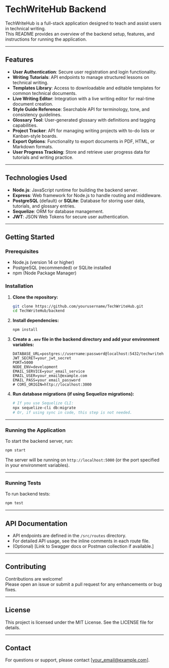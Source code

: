 # TechWriteHub Backend

TechWriteHub is a full-stack application designed to teach and assist users in technical writing.  
This README provides an overview of the backend setup, features, and instructions for running the application.

---

## Features

- **User Authentication**: Secure user registration and login functionality.
- **Writing Tutorials**: API endpoints to manage structured lessons on technical writing.
- **Templates Library**: Access to downloadable and editable templates for common technical documents.
- **Live Writing Editor**: Integration with a live writing editor for real-time document creation.
- **Style Guide Reference**: Searchable API for terminology, tone, and consistency guidelines.
- **Glossary Tool**: User-generated glossary with definitions and tagging capabilities.
- **Project Tracker**: API for managing writing projects with to-do lists or Kanban-style boards.
- **Export Options**: Functionality to export documents in PDF, HTML, or Markdown formats.
- **User Progress Tracking**: Store and retrieve user progress data for tutorials and writing practice.

---

## Technologies Used

- **Node.js**: JavaScript runtime for building the backend server.
- **Express**: Web framework for Node.js to handle routing and middleware.
- **PostgreSQL** (default) or **SQLite**: Database for storing user data, tutorials, and glossary entries.
- **Sequelize**: ORM for database management.
- **JWT**: JSON Web Tokens for secure user authentication.

---

## Getting Started

### Prerequisites

- Node.js (version 14 or higher)
- PostgreSQL (recommended) or SQLite installed
- npm (Node Package Manager)

### Installation

1. **Clone the repository:**
   ```sh
   git clone https://github.com/yourusername/TechWriteHub.git
   cd TechWriteHub/backend
   ```

2. **Install dependencies:**
   ```sh
   npm install
   ```

3. **Create a `.env` file in the backend directory and add your environment variables:**
   ```env
   DATABASE_URL=postgres://username:password@localhost:5432/techwritehub
   JWT_SECRET=your_jwt_secret
   PORT=5000
   NODE_ENV=development
   EMAIL_SERVICE=your_email_service
   EMAIL_USER=your_email@example.com
   EMAIL_PASS=your_email_password
   # CORS_ORIGIN=http://localhost:3000
   ```

4. **Run database migrations (if using Sequelize migrations):**
   ```sh
   # If you use Sequelize CLI:
   npx sequelize-cli db:migrate
   # Or, if using sync in code, this step is not needed.
   ```

---

### Running the Application

To start the backend server, run:
```sh
npm start
```
The server will be running on `http://localhost:5000` (or the port specified in your environment variables).

---

### Running Tests

To run backend tests:
```sh
npm test
```

---

## API Documentation

- API endpoints are defined in the `/src/routes` directory.
- For detailed API usage, see the inline comments in each route file.
- (Optional) [Link to Swagger docs or Postman collection if available.]

---

## Contributing

Contributions are welcome!  
Please open an issue or submit a pull request for any enhancements or bug fixes.

---

## License

This project is licensed under the MIT License. See the LICENSE file for details.

---

## Contact

For questions or support, please contact [your_email@example.com].